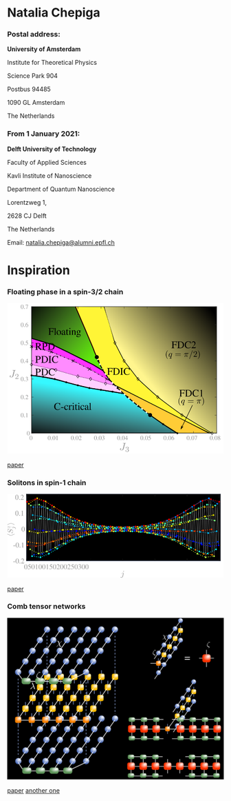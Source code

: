 Natalia Chepiga
===============

### Postal address:

**University of Amsterdam**

Institute for Theoretical Physics

Science Park 904

Postbus 94485

1090 GL Amsterdam

The Netherlands

### From 1 January 2021:

**Delft University of Technology**

Faculty of Applied Sciences

Kavli Institute of Nanoscience

Department of Quantum Nanoscience

Lorentzweg 1, 

2628 CJ Delft

The Netherlands




Email: natalia.chepiga@alumni.epfl.ch


Inspiration
===========

### Floating phase in a spin-3/2 chain

![Phase diagram](assets/images/spin32.svg)

[paper](https://arxiv.org/abs/2002.08982) 

### Solitons in spin-1 chain

![Phase diagram](assets/images/soliton.svg)

[paper](https://arxiv.org/abs/1910.03064)

### Comb tensor networks

![Phase diagram](assets/images/comb.svg)

[paper](https://arxiv.org/abs/1903.00432) 
[another one](https://arxiv.org/abs/2002.11405v1)

